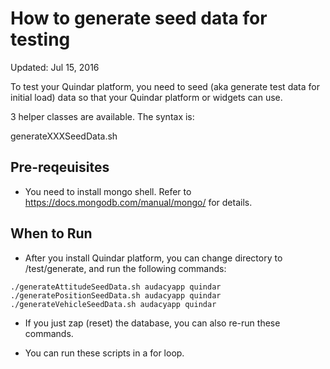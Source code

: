 # How to generate seed data for testing
Updated: Jul 15, 2016

To test your Quindar platform, you need to seed (aka generate test data for initial load) data so that your Quindar platform or widgets can use.

3 helper classes are available. The syntax is:

generateXXXSeedData.sh <database username> <database password>

## Pre-reqeuisites
* You need to install mongo shell.
Refer to https://docs.mongodb.com/manual/mongo/ for details.

## When to Run
* After you install Quindar platform, you can change directory to /test/generate, and run the following commands:

```
./generateAttitudeSeedData.sh audacyapp quindar
./generatePositionSeedData.sh audacyapp quindar
./generateVehicleSeedData.sh audacyapp quindar
```

* If you just zap (reset) the database, you can also re-run these commands.

* You can run these scripts in a for loop. 
